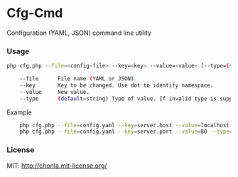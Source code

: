 # Cfg-Cmd
Configuration (YAML, JSON) command line utility

### Usage
```sh
php cfg.php --file=<config-file> --key=<key> --value=<value> [--type=(string|number|boolean)]

    --file      File name (YAML or JSON).
    --key       Key to be changed. Use dot to identify namespace.
    --value     New value.
    --type      (default=string) Type of value. If invalid type is supplied, string is used.
```

Example
```sh
    php cfg.php --file=config.yaml --key=server.host --value=localhost
    php cfg.php --file=config.yaml --key=server.port --value=80 --type=number
```

### License
MIT: <http://chonla.mit-license.org/>